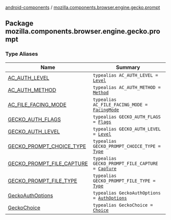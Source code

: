 [android-components](../index.md) / [mozilla.components.browser.engine.gecko.prompt](./index.md)

## Package mozilla.components.browser.engine.gecko.prompt

### Type Aliases

| Name | Summary |
|---|---|
| [AC_AUTH_LEVEL](-a-c_-a-u-t-h_-l-e-v-e-l.md) | `typealias AC_AUTH_LEVEL = `[`Level`](../mozilla.components.concept.engine.prompt/-prompt-request/-authentication/-level/index.md) |
| [AC_AUTH_METHOD](-a-c_-a-u-t-h_-m-e-t-h-o-d.md) | `typealias AC_AUTH_METHOD = `[`Method`](../mozilla.components.concept.engine.prompt/-prompt-request/-authentication/-method/index.md) |
| [AC_FILE_FACING_MODE](-a-c_-f-i-l-e_-f-a-c-i-n-g_-m-o-d-e.md) | `typealias AC_FILE_FACING_MODE = `[`FacingMode`](../mozilla.components.concept.engine.prompt/-prompt-request/-file/-facing-mode/index.md) |
| [GECKO_AUTH_FLAGS](-g-e-c-k-o_-a-u-t-h_-f-l-a-g-s.md) | `typealias GECKO_AUTH_FLAGS = `[`Flags`](https://mozilla.github.io/geckoview/javadoc/mozilla-central/org/mozilla/geckoview/GeckoSession/PromptDelegate/AuthPrompt/AuthOptions/Flags.html) |
| [GECKO_AUTH_LEVEL](-g-e-c-k-o_-a-u-t-h_-l-e-v-e-l.md) | `typealias GECKO_AUTH_LEVEL = `[`Level`](https://mozilla.github.io/geckoview/javadoc/mozilla-central/org/mozilla/geckoview/GeckoSession/PromptDelegate/AuthPrompt/AuthOptions/Level.html) |
| [GECKO_PROMPT_CHOICE_TYPE](-g-e-c-k-o_-p-r-o-m-p-t_-c-h-o-i-c-e_-t-y-p-e.md) | `typealias GECKO_PROMPT_CHOICE_TYPE = `[`Type`](https://mozilla.github.io/geckoview/javadoc/mozilla-central/org/mozilla/geckoview/GeckoSession/PromptDelegate/ChoicePrompt/Type.html) |
| [GECKO_PROMPT_FILE_CAPTURE](-g-e-c-k-o_-p-r-o-m-p-t_-f-i-l-e_-c-a-p-t-u-r-e.md) | `typealias GECKO_PROMPT_FILE_CAPTURE = `[`Capture`](https://mozilla.github.io/geckoview/javadoc/mozilla-central/org/mozilla/geckoview/GeckoSession/PromptDelegate/FilePrompt/Capture.html) |
| [GECKO_PROMPT_FILE_TYPE](-g-e-c-k-o_-p-r-o-m-p-t_-f-i-l-e_-t-y-p-e.md) | `typealias GECKO_PROMPT_FILE_TYPE = `[`Type`](https://mozilla.github.io/geckoview/javadoc/mozilla-central/org/mozilla/geckoview/GeckoSession/PromptDelegate/FilePrompt/Type.html) |
| [GeckoAuthOptions](-gecko-auth-options.md) | `typealias GeckoAuthOptions = `[`AuthOptions`](https://mozilla.github.io/geckoview/javadoc/mozilla-central/org/mozilla/geckoview/GeckoSession/PromptDelegate/AuthPrompt/AuthOptions.html) |
| [GeckoChoice](-gecko-choice.md) | `typealias GeckoChoice = `[`Choice`](https://mozilla.github.io/geckoview/javadoc/mozilla-central/org/mozilla/geckoview/GeckoSession/PromptDelegate/ChoicePrompt/Choice.html) |
